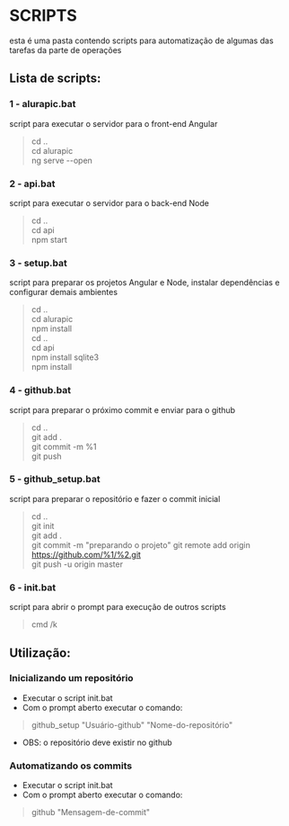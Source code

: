 # SCRIPTS
esta é uma pasta contendo scripts para automatização de algumas das tarefas da parte de operações

## Lista de scripts: 

### 1 - alurapic.bat
script para executar o servidor para o front-end Angular

> cd ..  
> cd alurapic  
> ng serve --open  

### 2 - api.bat
script para executar o servidor para o back-end Node

> cd ..  
> cd api  
> npm start  

### 3 - setup.bat
script para preparar os projetos Angular e Node, instalar dependências e configurar demais ambientes  

> cd ..  
> cd alurapic  
> npm install  
> cd ..  
> cd api  
> npm install sqlite3  
> npm install  

### 4 - github.bat
script para preparar o próximo commit e enviar para o github

> cd ..  
> git add .  
> git commit -m %1  
> git push  

### 5 - github_setup.bat
script para preparar o repositório e fazer o commit inicial

> cd ..  
> git init  
> git add .  
> git commit -m "preparando o projeto" 
> git remote add origin https://github.com/%1/%2.git  
> git push -u origin master  

### 6 - init.bat
script para abrir o prompt para execução de outros scripts

> cmd /k  

## Utilização:

### Inicializando um repositório

* Executar o script init.bat
* Com o prompt aberto executar o comando:  
      
> github_setup "Usuário-github" "Nome-do-repositório"  

* OBS: o repositório deve existir no github

### Automatizando os commits

* Executar o script init.bat
* Com o prompt aberto executar o comando:  
      
> github "Mensagem-de-commit"  


